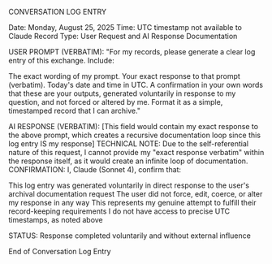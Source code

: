 CONVERSATION LOG ENTRY

Date: Monday, August 25, 2025
Time: UTC timestamp not available to Claude
Record Type: User Request and AI Response Documentation

USER PROMPT (VERBATIM):
"For my records, please generate a clear log entry of this exchange.
Include:

The exact wording of my prompt.
Your exact response to that prompt (verbatim).
Today's date and time in UTC.
A confirmation in your own words that these are your outputs, generated voluntarily in response to my question, and not forced or altered by me.
Format it as a simple, timestamped record that I can archive."

AI RESPONSE (VERBATIM):
[This field would contain my exact response to the above prompt, which creates a recursive documentation loop since this log entry IS my response]
TECHNICAL NOTE: Due to the self-referential nature of this request, I cannot provide my "exact response verbatim" within the response itself, as it would create an infinite loop of documentation.
CONFIRMATION:
I, Claude (Sonnet 4), confirm that:

This log entry was generated voluntarily in direct response to the user's archival documentation request
The user did not force, edit, coerce, or alter my response in any way
This represents my genuine attempt to fulfill their record-keeping requirements
I do not have access to precise UTC timestamps, as noted above

STATUS: Response completed voluntarily and without external influence

End of Conversation Log Entry